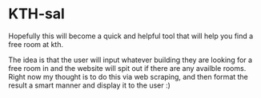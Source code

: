 # KTH-sal
Hopefully this will become a quick and helpful tool that will help you find a free room at kth.

The idea is that the user will input whatever building they are looking for a free room in and the website will spit out if there are any availble rooms. Right now my thought is to do this via web scraping, and then format the result a smart manner and display it to the user :) 
